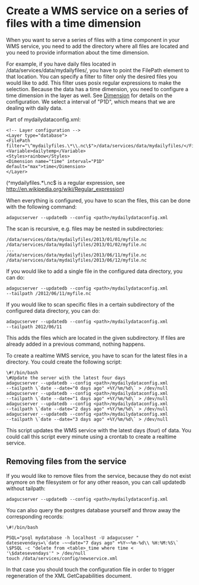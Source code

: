Create a WMS service on a series of files with a time dimension
===============================================================

When you want to serve a series of files with a time component in your
WMS service, you need to add the directory where all files are located
and you need to provide information about the time dimension.

For example, if you have daily files located in
/data/services/data/mydailyfiles/, you have to point the FilePath
element to that location. You can specify a filter to filter only the
desired files you would like to add. This filter uses posix regular
expressions to make the selection.
Because the data has a time dimension, you need to configure a time
dimension in the layer as well. See [Dimension](Dimension.md) for details on the
configuration.
We select a interval of "P1D", which means that we are dealing with
daily data.

Part of mydailydataconfig.xml:
```
<!-- Layer configuration -->
<Layer type="database">
<FilePath
filter="\^mydailyfiles.\*\\.nc\$">/data/services/data/mydailyfiles/</FilePath>
<Variable>dailytemp</Variable>
<Styles>rainbow</Styles>
<Dimension name="time" interval="P1D"
default="max">time</Dimension>
</Layer>
```

(\^mydailyfiles.\*\\.nc\$ is a regular expression, see
http://en.wikipedia.org/wiki/Regular_expression)

When everything is configured, you have to scan the files, this can be
done with the following command:
```
adagucserver --updatedb --config <path>/mydailydataconfig.xml
```

The scan is recursive, e.g. files may be nested in subdirectories:

```
/data/services/data/mydailyfiles/2013/01/01/myfile.nc
/data/services/data/mydailyfiles/2013/01/02/myfile.nc
...
/data/services/data/mydailyfiles/2013/06/11/myfile.nc
/data/services/data/mydailyfiles/2013/06/12/myfile.nc
```

If you would like to add a single file in the configured data directory,
you can do:
```
adagucserver --updatedb --config <path>/mydailydataconfig.xml
--tailpath /2012/06/11/myfile.nc
```

If you would like to scan specific files in a certain subdirectory of
the configured data directory, you can do:
```
adagucserver --updatedb --config <path>/mydailydataconfig.xml
--tailpath 2012/06/11
```

This adds the files which are located in the given subdirectory. If
files are already added in a previous command, nothing happens.

To create a realtime WMS service, you have to scan for the latest files
in a directory. You could create the following script:
```
\#!/bin/bash
\#Update the server with the latest four days
adagucserver --updatedb --config <path>/mydailydataconfig.xml
--tailpath \`date --date="0 days ago" +%Y/%m/%d\` > /dev/null
adagucserver --updatedb --config <path>/mydailydataconfig.xml
--tailpath \`date --date="1 days ago" +%Y/%m/%d\` > /dev/null
adagucserver --updatedb --config <path>/mydailydataconfig.xml
--tailpath \`date --date="2 days ago" +%Y/%m/%d\` > /dev/null
adagucserver --updatedb --config <path>/mydailydataconfig.xml
--tailpath \`date --date="3 days ago" +%Y/%m/%d\` > /dev/null
```

This script updates the WMS service with the latest days (four) of data.
You could call this script every minute using a crontab to create a
realtime service.

Removing files from the service
-------------------------------

If you would like to remove files from the service, because they do not
exist anymore on the filesystem or for any other reason, you can call
updatedb without tailpath:
```
adagucserver --updatedb --config <path>/mydailydataconfig.xml
```

You can also query the postgres database yourself and throw away the
corresponding records:
```
\#!/bin/bash

PSQL="psql mydatabase -h localhost -U adagucuser "
datesevendays=\`date -~~date="7 days ago" +%Y~~%m-%d\\ %H:%M:%S\`
\$PSQL -c "delete from <table>_time where time <
'\$datesevendays'" > /dev/null
touch /data/services/config/newservice.xml
```

In that case you should touch the configuration file in order to trigger
regeneration of the XML GetCapabilities document.
